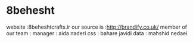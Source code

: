 8behesht
========

website :8beheshtcrafts.ir
our source is :http://brandify.co.uk/
member of our team :
manager : aida naderi
css : bahare javidi
data : mahshid nedaei